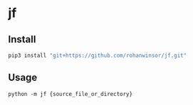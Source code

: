 # jf

## Install

```bash
pip3 install "git+https://github.com/rohanwinsor/jf.git"
```

## Usage
```
python -m jf {source_file_or_directory}
```
